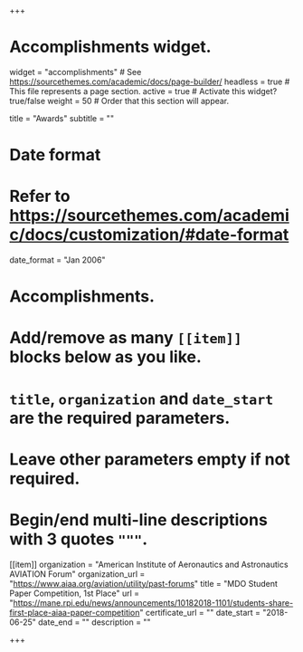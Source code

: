 +++
# Accomplishments widget.
widget = "accomplishments"  # See https://sourcethemes.com/academic/docs/page-builder/
headless = true  # This file represents a page section.
active = true  # Activate this widget? true/false
weight = 50  # Order that this section will appear.

title = "Awards"
subtitle = ""

# Date format
#   Refer to https://sourcethemes.com/academic/docs/customization/#date-format
date_format = "Jan 2006"

# Accomplishments.
#   Add/remove as many `[[item]]` blocks below as you like.
#   `title`, `organization` and `date_start` are the required parameters.
#   Leave other parameters empty if not required.
#   Begin/end multi-line descriptions with 3 quotes `"""`.

[[item]]
  organization = "American Institute of Aeronautics and Astronautics AVIATION Forum"
  organization_url = "https://www.aiaa.org/aviation/utility/past-forums"
  title = "MDO Student Paper Competition, 1st Place"
  url = "https://mane.rpi.edu/news/announcements/10182018-1101/students-share-first-place-aiaa-paper-competition"
  certificate_url = ""
  date_start = "2018-06-25"
  date_end = ""
  description = ""

+++
